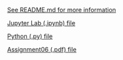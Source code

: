 [See README.md for more information](https://github.com/deja-monet/IntroToProg-Python-Mod06/blob/main/README.md)

[Jupyter Lab (.ipynb) file](https://github.com/deja-monet/IntroToProg-Python-Mod06/blob/main/Assignment06.ipynb)

[Python (.py) file](https://github.com/deja-monet/IntroToProg-Python-Mod06/blob/main/Assignment06.py)

[Assignment06 (.pdf) file](https://github.com/deja-monet/IntroToProg-Python-Mod06/blob/main/Monet_Deja_FOP-Su2022_Assignment06.pdf)
